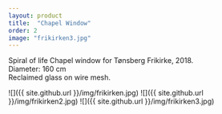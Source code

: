 ```yaml
---
layout: product
title:  "Chapel Window"
order: 2
image: "frikirken3.jpg"
---
```


Spiral of life
Chapel window for Tønsberg Frikirke, 2018.  
Diameter: 160 cm  
Reclaimed glass on wire mesh.  

![]({{ site.github.url }}/img/frikirken.jpg)
![]({{ site.github.url }}/img/frikirken2.jpg)
![]({{ site.github.url }}/img/frikirken3.jpg)
